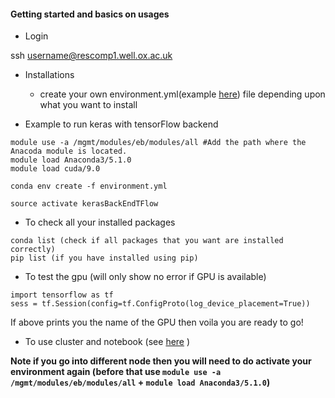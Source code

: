 #### Getting started and basics on usages

- Login

ssh username@rescomp1.well.ox.ac.uk

- Installations

	- create your own environment.yml(example [here](https://gitlab.com/sharibOx/tutorials/blob/master/environment.yml)) file depending upon what you want to install 


- Example to run keras with tensorFlow backend

```
module use -a /mgmt/modules/eb/modules/all #Add the path where the Anacoda module is located.
module load Anaconda3/5.1.0
module load cuda/9.0 

conda env create -f environment.yml

source activate kerasBackEndTFlow

```

- To check all your installed packages

```
conda list (check if all packages that you want are installed correctly)
pip list (if you have installed using pip)
```

- To test the gpu (will only show no error if GPU is available)

```
import tensorflow as tf
sess = tf.Session(config=tf.ConfigProto(log_device_placement=True))

```

If above prints you the name of the GPU then voila you are ready to go!


- To use cluster and notebook (see [here](https://gitlab.com/sharibOx/tutorials/blob/master/Cluster.md) )



**Note if you go into different node then you will need to do activate your environment again (before that use `module use -a /mgmt/modules/eb/modules/all` + `module load Anaconda3/5.1.0`)**


